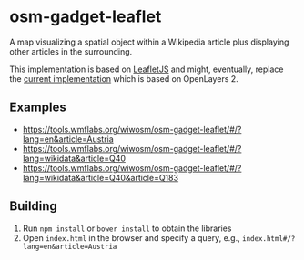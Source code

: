osm-gadget-leaflet
==================

A map visualizing a spatial object within a Wikipedia article plus displaying other articles in the surrounding.

This implementation is based on [LeafletJS](http://leafletjs.com/) and might, eventually, replace the [current implementation](https://de.wikipedia.org/wiki/Wikipedia:WikiProjekt_Georeferenzierung/Anwendungen/OpenStreetMap/en) which is based on OpenLayers 2.

Examples
--------
* https://tools.wmflabs.org/wiwosm/osm-gadget-leaflet/#/?lang=en&article=Austria
* https://tools.wmflabs.org/wiwosm/osm-gadget-leaflet/#/?lang=wikidata&article=Q40
* https://tools.wmflabs.org/wiwosm/osm-gadget-leaflet/#/?lang=wikidata&article=Q40&article=Q183

Building
--------
1. Run `npm install` or `bower install` to obtain the libraries
2. Open `index.html` in the browser and specify a query, e.g., `index.html#/?lang=en&article=Austria`
